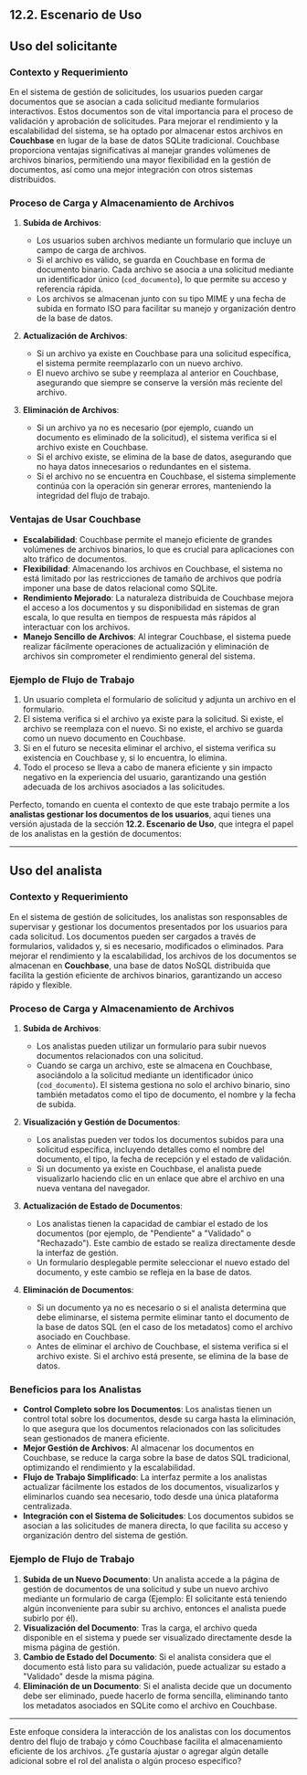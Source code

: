 ## 12.2. Escenario de Uso
## Uso del solicitante

### Contexto y Requerimiento

En el sistema de gestión de solicitudes, los usuarios pueden cargar documentos que se asocian a cada solicitud mediante formularios interactivos. Estos documentos son de vital importancia para el proceso de validación y aprobación de solicitudes. Para mejorar el rendimiento y la escalabilidad del sistema, se ha optado por almacenar estos archivos en **Couchbase** en lugar de la base de datos SQLite tradicional. Couchbase proporciona ventajas significativas al manejar grandes volúmenes de archivos binarios, permitiendo una mayor flexibilidad en la gestión de documentos, así como una mejor integración con otros sistemas distribuidos.

### Proceso de Carga y Almacenamiento de Archivos

1. **Subida de Archivos**: 
   - Los usuarios suben archivos mediante un formulario que incluye un campo de carga de archivos.
   - Si el archivo es válido, se guarda en Couchbase en forma de documento binario. Cada archivo se asocia a una solicitud mediante un identificador único (`cod_documento`), lo que permite su acceso y referencia rápida.
   - Los archivos se almacenan junto con su tipo MIME y una fecha de subida en formato ISO para facilitar su manejo y organización dentro de la base de datos.

2. **Actualización de Archivos**:
   - Si un archivo ya existe en Couchbase para una solicitud específica, el sistema permite reemplazarlo con un nuevo archivo.
   - El nuevo archivo se sube y reemplaza al anterior en Couchbase, asegurando que siempre se conserve la versión más reciente del archivo.

3. **Eliminación de Archivos**:
   - Si un archivo ya no es necesario (por ejemplo, cuando un documento es eliminado de la solicitud), el sistema verifica si el archivo existe en Couchbase.
   - Si el archivo existe, se elimina de la base de datos, asegurando que no haya datos innecesarios o redundantes en el sistema.
   - Si el archivo no se encuentra en Couchbase, el sistema simplemente continúa con la operación sin generar errores, manteniendo la integridad del flujo de trabajo.

### Ventajas de Usar Couchbase

- **Escalabilidad**: Couchbase permite el manejo eficiente de grandes volúmenes de archivos binarios, lo que es crucial para aplicaciones con alto tráfico de documentos.
- **Flexibilidad**: Almacenando los archivos en Couchbase, el sistema no está limitado por las restricciones de tamaño de archivos que podría imponer una base de datos relacional como SQLite.
- **Rendimiento Mejorado**: La naturaleza distribuida de Couchbase mejora el acceso a los documentos y su disponibilidad en sistemas de gran escala, lo que resulta en tiempos de respuesta más rápidos al interactuar con los archivos.
- **Manejo Sencillo de Archivos**: Al integrar Couchbase, el sistema puede realizar fácilmente operaciones de actualización y eliminación de archivos sin comprometer el rendimiento general del sistema.

### Ejemplo de Flujo de Trabajo

1. Un usuario completa el formulario de solicitud y adjunta un archivo en el formulario.
2. El sistema verifica si el archivo ya existe para la solicitud. Si existe, el archivo se reemplaza con el nuevo. Si no existe, el archivo se guarda como un nuevo documento en Couchbase.
3. Si en el futuro se necesita eliminar el archivo, el sistema verifica su existencia en Couchbase y, si lo encuentra, lo elimina.
4. Todo el proceso se lleva a cabo de manera eficiente y sin impacto negativo en la experiencia del usuario, garantizando una gestión adecuada de los archivos asociados a las solicitudes.


Perfecto, tomando en cuenta el contexto de que este trabajo permite a los **analistas gestionar los documentos de los usuarios**, aquí tienes una versión ajustada de la sección **12.2. Escenario de Uso**, que integra el papel de los analistas en la gestión de documentos:

---

## Uso del analista

### Contexto y Requerimiento

En el sistema de gestión de solicitudes, los analistas son responsables de supervisar y gestionar los documentos presentados por los usuarios para cada solicitud. Los documentos pueden ser cargados a través de formularios, validados y, si es necesario, modificados o eliminados. Para mejorar el rendimiento y la escalabilidad, los archivos de los documentos se almacenan en **Couchbase**, una base de datos NoSQL distribuida que facilita la gestión eficiente de archivos binarios, garantizando un acceso rápido y flexible.

### Proceso de Carga y Almacenamiento de Archivos

1. **Subida de Archivos**: 
   - Los analistas pueden utilizar un formulario para subir nuevos documentos relacionados con una solicitud.
   - Cuando se carga un archivo, este se almacena en Couchbase, asociándolo a la solicitud mediante un identificador único (`cod_documento`). El sistema gestiona no solo el archivo binario, sino también metadatos como el tipo de documento, el nombre y la fecha de subida.

2. **Visualización y Gestión de Documentos**:
   - Los analistas pueden ver todos los documentos subidos para una solicitud específica, incluyendo detalles como el nombre del documento, el tipo, la fecha de recepción y el estado de validación.
   - Si un documento ya existe en Couchbase, el analista puede visualizarlo haciendo clic en un enlace que abre el archivo en una nueva ventana del navegador.

3. **Actualización de Estado de Documentos**:
   - Los analistas tienen la capacidad de cambiar el estado de los documentos (por ejemplo, de "Pendiente" a "Validado" o "Rechazado"). Este cambio de estado se realiza directamente desde la interfaz de gestión.
   - Un formulario desplegable permite seleccionar el nuevo estado del documento, y este cambio se refleja en la base de datos.

4. **Eliminación de Documentos**:
   - Si un documento ya no es necesario o si el analista determina que debe eliminarse, el sistema permite eliminar tanto el documento de la base de datos SQL (en el caso de los metadatos) como el archivo asociado en Couchbase.
   - Antes de eliminar el archivo de Couchbase, el sistema verifica si el archivo existe. Si el archivo está presente, se elimina de la base de datos.

### Beneficios para los Analistas

- **Control Completo sobre los Documentos**: Los analistas tienen un control total sobre los documentos, desde su carga hasta la eliminación, lo que asegura que los documentos relacionados con las solicitudes sean gestionados de manera eficiente.
- **Mejor Gestión de Archivos**: Al almacenar los documentos en Couchbase, se reduce la carga sobre la base de datos SQL tradicional, optimizando el rendimiento y la escalabilidad.
- **Flujo de Trabajo Simplificado**: La interfaz permite a los analistas actualizar fácilmente los estados de los documentos, visualizarlos y eliminarlos cuando sea necesario, todo desde una única plataforma centralizada.
- **Integración con el Sistema de Solicitudes**: Los documentos subidos se asocian a las solicitudes de manera directa, lo que facilita su acceso y organización dentro del sistema de gestión.

### Ejemplo de Flujo de Trabajo

1. **Subida de un Nuevo Documento**: Un analista accede a la página de gestión de documentos de una solicitud y sube un nuevo archivo mediante un formulario de carga (Ejemplo: El solicitante está teniendo algún inconveniente para subir su archivo, entonces el analista puede subirlo por él).
2. **Visualización del Documento**: Tras la carga, el archivo queda disponible en el sistema y puede ser visualizado directamente desde la misma página de gestión.
3. **Cambio de Estado del Documento**: Si el analista considera que el documento está listo para su validación, puede actualizar su estado a "Validado" desde la misma página.
4. **Eliminación de un Documento**: Si el analista decide que un documento debe ser eliminado, puede hacerlo de forma sencilla, eliminando tanto los metadatos asociados en SQLite como el archivo en Couchbase.

---

Este enfoque considera la interacción de los analistas con los documentos dentro del flujo de trabajo y cómo Couchbase facilita el almacenamiento eficiente de los archivos. ¿Te gustaría ajustar o agregar algún detalle adicional sobre el rol del analista o algún proceso específico?
